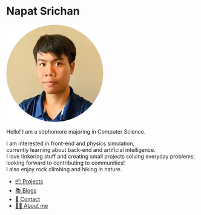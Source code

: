 # Napat Srichan

<img alt="profile" class="w-32 h-32 float-right" src="./profile.webp" />

Hello! I am a sophomore majoring in Computer Science.

I am interested in front-end and physics simulation,  
currently learning about back-end and artificial intelligence.  
I love tinkering stuff and creating small projects solving everyday problems;  
looking forward to contributing to communities!  
I also enjoy rock climbing and hiking in nature.

- [📦 Projects](./projects.md)
- [📚 Blogs](./blogs.md)
- [📧 Contact](./contact.md)
- [💁‍♂️ About me](./about.md)
